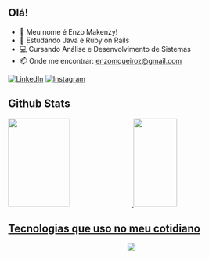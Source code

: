 ## Olá!
- 👋 Meu nome é Enzo Makenzy!
- 🌱 Estudando Java e Ruby on Rails
- 💻 Cursando Análise e Desenvolvimento de Sistemas 
- 📫 Onde me encontrar: enzomqueiroz@gmail.com 

[![LinkedIn](https://img.shields.io/badge/LinkedIn-0077B5?style=for-the-badge&logo=linkedin&logoColor=white)](https://www.linkedin.com/in/enzo-makenzy-5a454a220/) 
[![Instagram](https://img.shields.io/badge/Instagram-E4405F?style=for-the-badge&logo=instagram&logoColor=white)](https://www.instagram.com/enzomakenzy/)

## Github Stats
  <div>
  <a href="https://github.com/enzomakenzy/">
  <img height="180em" width="50%" src="https://github-readme-stats.vercel.app/api?username=enzomakenzy&show_icons=true&theme=radical&include_all_commits=true&count_private=true"/>
  <img height="180em" width="42%" src="https://github-readme-stats.vercel.app/api/top-langs/?username=enzomakenzy&layout=compact&langs_count=7&theme=radical"/>
  </div>

## Tecnologias que uso no meu cotidiano

<p align="center">
  <a href="https://skillicons.dev">
    <img src="https://skillicons.dev/icons?i=git,kubernetes,docker,c,vim" />
  </a>
</p>
